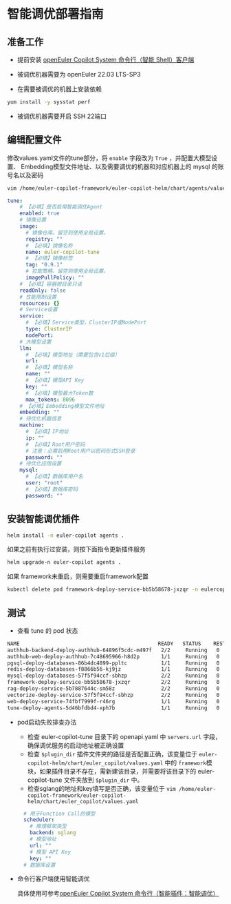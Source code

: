 # 智能调优部署指南

## 准备工作

+ 提前安装 [openEuler Copilot System 命令行（智能 Shell）客户端](../../../使用指南/命令行客户端/命令行助手使用指南.md)

+ 被调优机器需要为 openEuler 22.03 LTS-SP3

+ 在需要被调优的机器上安装依赖

```bash
yum install -y sysstat perf
```

+ 被调优机器需要开启 SSH 22端口

## 编辑配置文件
修改values.yaml文件的tune部分，将 `enable` 字段改为 `True` ，并配置大模型设置、
Embedding模型文件地址、以及需要调优的机器和对应机器上的 mysql 的账号名以及密码

```bash
vim /home/euler-copilot-framework/euler-copilot-helm/chart/agents/values.yaml
 ```

```yaml
tune:
    # 【必填】是否启用智能调优Agent
    enabled: true
    # 镜像设置
    image:
      # 镜像仓库。留空则使用全局设置。
      registry: ""
      # 【必填】镜像名称
      name: euler-copilot-tune
      # 【必填】镜像标签
      tag: "0.9.1"
      # 拉取策略。留空则使用全局设置。
      imagePullPolicy: ""
    # 【必填】容器根目录只读
    readOnly: false
    # 性能限制设置
    resources: {}
    # Service设置
    service:
      # 【必填】Service类型，ClusterIP或NodePort
      type: ClusterIP
      nodePort: 
    # 大模型设置
    llm:
      # 【必填】模型地址（需要包含v1后缀）
      url: 
      # 【必填】模型名称
      name: ""
      # 【必填】模型API Key
      key: ""
      # 【必填】模型最大Token数
      max_tokens: 8096
    # 【必填】Embedding模型文件地址
    embedding: ""
    # 待优化机器信息
    machine:
      # 【必填】IP地址
      ip: ""
      # 【必填】Root用户密码
      # 注意：必需启用Root用户以密码形式SSH登录
      password: ""
    # 待优化应用设置
    mysql:
      # 【必填】数据库用户名
      user: "root"
      # 【必填】数据库密码
      password: ""
```

## 安装智能调优插件

```bash
helm install -n euler-copilot agents .
```
如果之前有执行过安装，则按下面指令更新插件服务
```bash
helm upgrade-n euler-copilot agents .
```

如果 framework未重启，则需要重启framework配置

```bash
kubectl delete pod framework-deploy-service-bb5b58678-jxzqr -n eulercopilot
```

## 测试
- 查看 tune 的 pod 状态
```bash
NAME                                             READY   STATUS    RESTARTS   AGE
authhub-backend-deploy-authhub-64896f5cdc-m497f   2/2     Running   0          16d
authhub-web-deploy-authhub-7c48695966-h8d2p       1/1     Running   0          17d
pgsql-deploy-databases-86b4dc4899-ppltc           1/1     Running   0          17d
redis-deploy-databases-f8866b56-kj9jz             1/1     Running   0          17d
mysql-deploy-databases-57f5f94ccf-sbhzp           2/2     Running   0          17d
framework-deploy-service-bb5b58678-jxzqr          2/2     Running   0          16d
rag-deploy-service-5b7887644c-sm58z               2/2     Running   0          110m
vectorize-deploy-service-57f5f94ccf-sbhzp         2/2     Running   0          17d
web-deploy-service-74fbf7999f-r46rg               1/1     Running   0          2d
tune-deploy-agents-5d46bfdbd4-xph7b               1/1     Running   0          2d
```
- pod启动失败排查办法
  - 检查 euler-copilot-tune 目录下的 openapi.yaml 中 `servers.url` 字段，确保调优服务的启动地址被正确设置
  - 检查 `$plugin_dir` 插件文件夹的路径是否配置正确，该变量位于 `euler-copilot-helm/chart/euler_copilot/values.yaml` 中的 `framework`模块，如果插件目录不存在，需新建该目录，并需要将该目录下的 euler-copilot-tune 文件夹放到 `$plugin_dir` 中。
  - 检查sglang的地址和key填写是否正确，该变量位于 `vim /home/euler-copilot-framework/euler-copilot-helm/chart/euler_copilot/values.yaml`
  ```yaml
    # 用于Function Call的模型
    scheduler:
      # 推理框架类型
      backend: sglang
      # 模型地址
      url: ""
      # 模型 API Key
      key: ""
    # 数据库设置
  ```
- 命令行客户端使用智能调优
 
   具体使用可参考[openEuler Copilot System 命令行（智能插件：智能调优）](../../../使用指南/命令行客户端/智能调优.md)